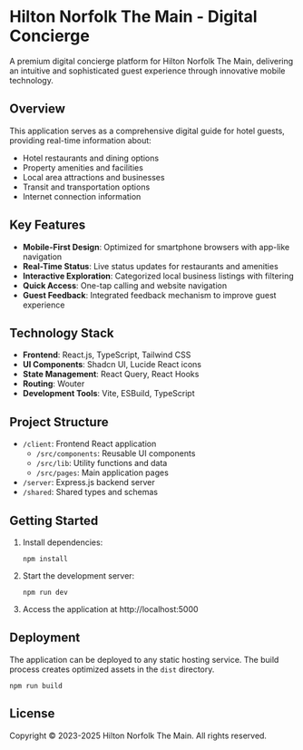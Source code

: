 # Hilton Norfolk The Main - Digital Concierge

A premium digital concierge platform for Hilton Norfolk The Main, delivering an intuitive and sophisticated guest experience through innovative mobile technology.

## Overview

This application serves as a comprehensive digital guide for hotel guests, providing real-time information about:

- Hotel restaurants and dining options
- Property amenities and facilities
- Local area attractions and businesses
- Transit and transportation options
- Internet connection information

## Key Features

- **Mobile-First Design**: Optimized for smartphone browsers with app-like navigation
- **Real-Time Status**: Live status updates for restaurants and amenities
- **Interactive Exploration**: Categorized local business listings with filtering
- **Quick Access**: One-tap calling and website navigation
- **Guest Feedback**: Integrated feedback mechanism to improve guest experience

## Technology Stack

- **Frontend**: React.js, TypeScript, Tailwind CSS
- **UI Components**: Shadcn UI, Lucide React icons
- **State Management**: React Query, React Hooks
- **Routing**: Wouter
- **Development Tools**: Vite, ESBuild, TypeScript

## Project Structure

- `/client`: Frontend React application
  - `/src/components`: Reusable UI components
  - `/src/lib`: Utility functions and data
  - `/src/pages`: Main application pages
- `/server`: Express.js backend server
- `/shared`: Shared types and schemas

## Getting Started

1. Install dependencies:
   ```
   npm install
   ```

2. Start the development server:
   ```
   npm run dev
   ```

3. Access the application at http://localhost:5000

## Deployment

The application can be deployed to any static hosting service. The build process creates optimized assets in the `dist` directory.

```
npm run build
```

## License

Copyright © 2023-2025 Hilton Norfolk The Main. All rights reserved.